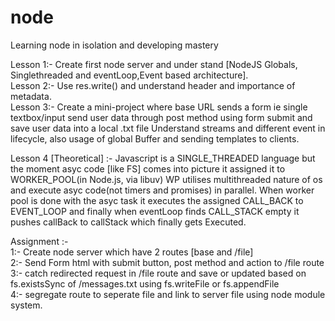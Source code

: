 # node
Learning node in isolation and developing mastery

Lesson 1:- 
Create first node server and under stand [NodeJS Globals, Singlethreaded and eventLoop,Event based architecture]. <br>
Lesson 2:-
Use res.write() and understand header and importance of metadata.<br>
Lesson 3:-
Create a mini-project where base URL sends a form ie single textbox/input send user data through post method using form submit and save user data into a local .txt file
Understand streams and different event in lifecycle, also usage of global Buffer and sending templates to clients.

Lesson 4 [Theoretical] :- Javascript is a SINGLE_THREADED language but the moment asyc code [like FS] comes into picture it assigned it to WORKER_POOL(in Node.js, via libuv) WP utilises multithreaded nature of os and execute asyc code(not timers and promises) in parallel. When worker pool is done with the asyc task it executes the assigned CALL_BACK to EVENT_LOOP and finally when eventLoop finds CALL_STACK empty it pushes callBack to callStack which finally gets Executed.

Assignment :- <br>
  1:- Create node server which have 2 routes [base and /file] <br>
  2:- Send Form html with submit button, post method and action to /file route<br>
  3:- catch redirected request in /file route and save or updated based on fs.existsSync of  /messages.txt using fs.writeFile or fs.appendFile <br>
  4:- segregate route to seperate file and link to server file using node module system.<br>
  















